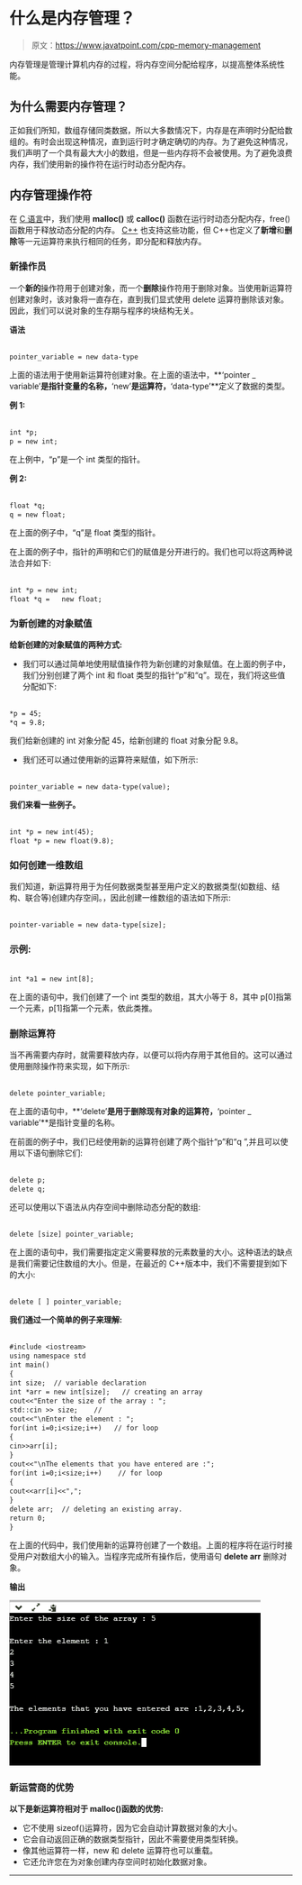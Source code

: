 # 什么是内存管理？

> 原文：<https://www.javatpoint.com/cpp-memory-management>

内存管理是管理计算机内存的过程，将内存空间分配给程序，以提高整体系统性能。

## 为什么需要内存管理？

正如我们所知，数组存储同类数据，所以大多数情况下，内存是在声明时分配给数组的。有时会出现这种情况，直到运行时才确定确切的内存。为了避免这种情况，我们声明了一个具有最大大小的数组，但是一些内存将不会被使用。为了避免浪费内存，我们使用新的操作符在运行时动态分配内存。

## 内存管理操作符

在 [C 语言](https://www.javatpoint.com/c-programming-language-tutorial)中，我们使用 **malloc()** 或 **calloc()** 函数在运行时动态分配内存，free()函数用于释放动态分配的内存。 [C++](https://www.javatpoint.com/cpp-tutorial) 也支持这些功能，但 C++也定义了**新增**和**删除**等一元运算符来执行相同的任务，即分配和释放内存。

### 新操作员

一个**新的**操作符用于创建对象，而一个**删除**操作符用于删除对象。当使用新运算符创建对象时，该对象将一直存在，直到我们显式使用 delete 运算符删除该对象。因此，我们可以说对象的生存期与程序的块结构无关。

**语法**

```

pointer_variable = new data-type

```

上面的语法用于使用新运算符创建对象。在上面的语法中，**‘pointer _ variable’**是指针变量的名称，**‘new’**是运算符，**‘data-type’**定义了数据的类型。

**例 1:**

```

int *p;
p = new int;

```

在上例中，“p”是一个 int 类型的指针。

**例 2:**

```

float *q; 
q = new float;

```

在上面的例子中，“q”是 float 类型的指针。

在上面的例子中，指针的声明和它们的赋值是分开进行的。我们也可以将这两种说法合并如下:

```

int *p = new int;
float *q =   new float;

```

### 为新创建的对象赋值

**给新创建的对象赋值的两种方式:**

*   我们可以通过简单地使用赋值操作符为新创建的对象赋值。在上面的例子中，我们分别创建了两个 int 和 float 类型的指针“p”和“q”。现在，我们将这些值分配如下:

```

*p = 45;
*q = 9.8;

```

我们给新创建的 int 对象分配 45，给新创建的 float 对象分配 9.8。

*   我们还可以通过使用新的运算符来赋值，如下所示:

```

pointer_variable = new data-type(value);

```

**我们来看一些例子。**

```

int *p = new int(45);
float *p = new float(9.8);

```

### 如何创建一维数组

我们知道，新运算符用于为任何数据类型甚至用户定义的数据类型(如数组、结构、联合等)创建内存空间。，因此创建一维数组的语法如下所示:

```

pointer-variable = new data-type[size];

```

### 示例:

```

int *a1 = new int[8];

```

在上面的语句中，我们创建了一个 int 类型的数组，其大小等于 8，其中 p[0]指第一个元素，p[1]指第一个元素，依此类推。

### 删除运算符

当不再需要内存时，就需要释放内存，以便可以将内存用于其他目的。这可以通过使用删除操作符来实现，如下所示:

```

delete pointer_variable; 

```

在上面的语句中，**‘delete’**是用于删除现有对象的运算符，**‘pointer _ variable’**是指针变量的名称。

在前面的例子中，我们已经使用新的运算符创建了两个指针“p”和“q ”,并且可以使用以下语句删除它们:

```

delete p;
delete q;

```

还可以使用以下语法从内存空间中删除动态分配的数组:

```

delete [size] pointer_variable; 

```

在上面的语句中，我们需要指定定义需要释放的元素数量的大小。这种语法的缺点是我们需要记住数组的大小。但是，在最近的 C++版本中，我们不需要提到如下的大小:

```

delete [ ] pointer_variable; 

```

**我们通过一个简单的例子来理解:**

```

#include <iostream>
using namespace std
int main()
{
int size;  // variable declaration
int *arr = new int[size];   // creating an array 
cout<<"Enter the size of the array : ";   
std::cin >> size;    // 
cout<<"\nEnter the element : ";
for(int i=0;i<size;i++)   // for loop
{
cin>>arr[i];
}
cout<<"\nThe elements that you have entered are :";
for(int i=0;i<size;i++)    // for loop
{
cout<<arr[i]<<",";
}
delete arr;  // deleting an existing array.
return 0;
}

```

在上面的代码中，我们使用新的运算符创建了一个数组。上面的程序将在运行时接受用户对数组大小的输入。当程序完成所有操作后，使用语句 **delete arr** 删除对象。

**输出**

![C++ Memory Management](img/cfe41cdd0047b5a160ee2954cfc529b2.png)

### 新运营商的优势

**以下是新运算符相对于 malloc()函数的优势:**

*   它不使用 sizeof()运算符，因为它会自动计算数据对象的大小。
*   它会自动返回正确的数据类型指针，因此不需要使用类型转换。
*   像其他运算符一样，new 和 delete 运算符也可以重载。
*   它还允许您在为对象创建内存空间时初始化数据对象。

* * *